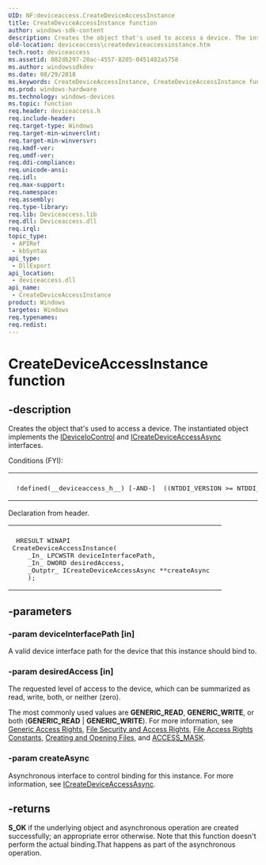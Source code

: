 ```yaml
---
UID: NF:deviceaccess.CreateDeviceAccessInstance
title: CreateDeviceAccessInstance function
author: windows-sdk-content
description: Creates the object that's used to access a device. The instantiated object implements the IDeviceIoControl and ICreateDeviceAccessAsync interfaces.
old-location: deviceaccess\createdeviceaccessinstance.htm
tech.root: deviceaccess
ms.assetid: 082d6297-20ac-4557-8205-0451482a5758
ms.author: windowssdkdev
ms.date: 08/29/2018
ms.keywords: CreateDeviceAccessInstance, CreateDeviceAccessInstance function [Device Access Broker API], deviceaccess.createdeviceaccessinstance, deviceaccess/CreateDeviceAccessInstance
ms.prod: windows-hardware
ms.technology: windows-devices
ms.topic: function
req.header: deviceaccess.h
req.include-header: 
req.target-type: Windows
req.target-min-winverclnt: 
req.target-min-winversvr: 
req.kmdf-ver: 
req.umdf-ver: 
req.ddi-compliance: 
req.unicode-ansi: 
req.idl: 
req.max-support: 
req.namespace: 
req.assembly: 
req.type-library: 
req.lib: Deviceaccess.lib
req.dll: Deviceaccess.dll
req.irql: 
topic_type:
 - APIRef
 - kbSyntax
api_type:
 - DllExport
api_location:
 - deviceaccess.dll
api_name:
 - CreateDeviceAccessInstance
product: Windows
targetos: Windows
req.typenames: 
req.redist: 
---
```


# CreateDeviceAccessInstance function


## -description


Creates the object that's used to access a device. The instantiated object implements  the <a href="https://msdn.microsoft.com/d285e04e-04d0-4c2a-b9f0-72eebebf4f4b">IDeviceIoControl</a> and <a href="https://msdn.microsoft.com/ebc8d694-c933-4d98-95f5-67b0dd733d4d">ICreateDeviceAccessAsync</a> interfaces.

Conditions (FYI):
<div class="code"><span codelanguage=""><table>
<tr>
<th></th>
</tr>
<tr>
<td>
<pre>
 !defined(__deviceaccess_h__) [-AND-]  ((NTDDI_VERSION &gt;= NTDDI_WIN8)) [-AND-]  defined(__cplusplus)</pre>
</td>
</tr>
</table></span></div>Declaration from header. 
<div class="code"><span codelanguage=""><table>
<tr>
<th></th>
</tr>
<tr>
<td>
<pre>
 HRESULT WINAPI  
CreateDeviceAccessInstance(  
    _In_ LPCWSTR deviceInterfacePath,  
    _In_ DWORD desiredAccess,  
    _Outptr_ ICreateDeviceAccessAsync **createAsync  
    );</pre>
</td>
</tr>
</table></span></div>

## -parameters




### -param deviceInterfacePath [in]

A valid device interface path for the device that this instance should bind to.


### -param desiredAccess [in]

The requested level of access to the device, which can be summarized as read, write, both, or neither (zero).
 


The most commonly used values are <b>GENERIC_READ</b>, <b>GENERIC_WRITE</b>, or both (<b>GENERIC_READ</b> | <b>GENERIC_WRITE</b>). For more information, see <a href="https://msdn.microsoft.com/e18cede9-9bf7-4866-850b-5d7fa43a5b0f">Generic Access Rights</a>, <a href="https://msdn.microsoft.com/991d7d94-fae7-406f-b2e3-dee811279366">File Security and Access Rights</a>, <a href="https://msdn.microsoft.com/c534e853-b61f-414d-befe-8d3c4bf08d22">File Access Rights Constants</a>, <a href="https://msdn.microsoft.com/094cac29-c66d-409e-8928-878dc693d393">Creating and Opening Files</a>, and <a href="https://msdn.microsoft.com/f115ee54-3333-4109-8004-d71904a7a943">ACCESS_MASK</a>.
 



### -param createAsync

Asynchronous interface to control binding for this instance.  For more information, see <a href="https://msdn.microsoft.com/ebc8d694-c933-4d98-95f5-67b0dd733d4d">ICreateDeviceAccessAsync</a>.


## -returns



<b>S_OK</b> if the underlying object and asynchronous operation are created successfully; an appropriate error otherwise.  Note that this function doesn't perform the actual binding.That happens as part of the asynchronous operation.



